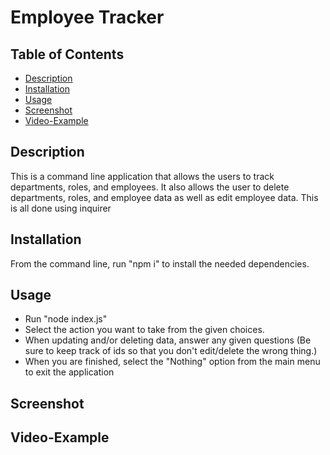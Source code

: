 # Employee Tracker

## Table of Contents

- [Description](#description)
- [Installation](#installation)
- [Usage](#usage)
- [Screenshot](#screenshot)
- [Video-Example](#video-example)

## Description

This is a command line application that allows the users to track departments, roles, and employees. It also allows the user to delete departments, roles, and employee data as well as edit employee data. This is all done using inquirer

## Installation

From the command line, run "npm i" to install the needed dependencies.

## Usage

- Run "node index.js"
- Select the action you want to take from the given choices.
- When updating and/or deleting data, answer any given questions (Be sure to keep track of ids so that you don't edit/delete the wrong thing.)
- When you are finished, select the "Nothing" option from the main menu to exit the application

## Screenshot

## Video-Example
